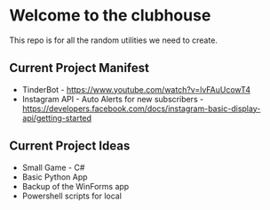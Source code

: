 # Welcome to the clubhouse
This repo is for all the random utilities we need to create.

## Current Project Manifest
* TinderBot - https://www.youtube.com/watch?v=lvFAuUcowT4
* Instagram API - Auto Alerts for new subscribers - https://developers.facebook.com/docs/instagram-basic-display-api/getting-started



## Current Project Ideas
* Small Game - C#
* Basic Python App
* Backup of the WinForms app
* Powershell scripts for local
